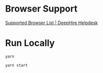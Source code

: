 # Browser Support
[Supported Browser List \| DeepHire Helpdesk](https://help.deephire.com/en/article/supported-browser-list-agyz4m/)

# Run Locally
`yarn`

`yarn start`
